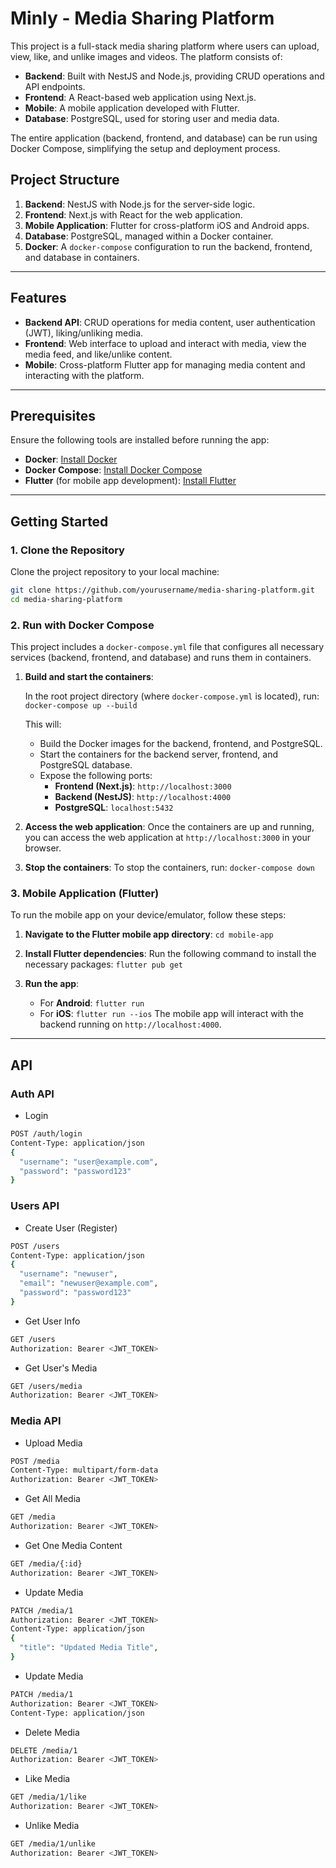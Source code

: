 # Minly - Media Sharing Platform
This project is a full-stack media sharing platform where users can upload, view, like, and unlike images and videos. The platform consists of:

- **Backend**: Built with NestJS and Node.js, providing CRUD operations and API endpoints.
- **Frontend**: A React-based web application using Next.js.
- **Mobile**: A mobile application developed with Flutter.
- **Database**: PostgreSQL, used for storing user and media data.

The entire application (backend, frontend, and database) can be run using Docker Compose, simplifying the setup and deployment process.

## Project Structure

1. **Backend**: NestJS with Node.js for the server-side logic.
2. **Frontend**: Next.js with React for the web application.
3. **Mobile Application**: Flutter for cross-platform iOS and Android apps.
4. **Database**: PostgreSQL, managed within a Docker container.
5. **Docker**: A `docker-compose` configuration to run the backend, frontend, and database in containers.

---

## Features

- **Backend API**: CRUD operations for media content, user authentication (JWT), liking/unliking media.
- **Frontend**: Web interface to upload and interact with media, view the media feed, and like/unlike content.
- **Mobile**: Cross-platform Flutter app for managing media content and interacting with the platform.

---

## Prerequisites

Ensure the following tools are installed before running the app:

- **Docker**: [Install Docker](https://docs.docker.com/get-docker/)
- **Docker Compose**: [Install Docker Compose](https://docs.docker.com/compose/install/)
- **Flutter** (for mobile app development): [Install Flutter](https://flutter.dev/docs/get-started/install)

---

## Getting Started

### 1. Clone the Repository

Clone the project repository to your local machine:

```bash
git clone https://github.com/yourusername/media-sharing-platform.git
cd media-sharing-platform 
```

### 2. Run with Docker Compose

This project includes a `docker-compose.yml` file that configures all necessary services (backend, frontend, and database) and runs them in containers.

1. **Build and start the containers**:
    
    In the root project directory (where `docker-compose.yml` is located), run:
    `docker-compose up --build`
    
    This will:
    - Build the Docker images for the backend, frontend, and PostgreSQL.
    - Start the containers for the backend server, frontend, and PostgreSQL database.
    - Expose the following ports:
        - **Frontend (Next.js)**: `http://localhost:3000`
        - **Backend (NestJS)**: `http://localhost:4000`
        - **PostgreSQL**: `localhost:5432`
2. **Access the web application**:
    Once the containers are up and running, you can access the web application at `http://localhost:3000` in your browser.
3. **Stop the containers**:
    To stop the containers, run:
    `docker-compose down`

### 3. Mobile Application (Flutter)

To run the mobile app on your device/emulator, follow these steps:

1. **Navigate to the Flutter mobile app directory**:
    `cd mobile-app`
    
2. **Install Flutter dependencies**:
    Run the following command to install the necessary packages:
    `flutter pub get`
    
3. **Run the app**:
    - For **Android**:
        `flutter run`
    - For **iOS**:
        `flutter run --ios`
The mobile app will interact with the backend running on `http://localhost:4000`.

---
## API

### Auth API
- Login
```bash
POST /auth/login
Content-Type: application/json
{
  "username": "user@example.com",
  "password": "password123"
}

```

### Users API
- Create User (Register)
```bash
POST /users
Content-Type: application/json
{
  "username": "newuser",
  "email": "newuser@example.com",
  "password": "password123"
}
```

- Get User Info
```bash
GET /users
Authorization: Bearer <JWT_TOKEN>
```

- Get User's Media
```bash
GET /users/media
Authorization: Bearer <JWT_TOKEN>
```


### Media API

- Upload Media
```bash
POST /media
Content-Type: multipart/form-data
Authorization: Bearer <JWT_TOKEN>
```

- Get All Media
```bash
GET /media
Authorization: Bearer <JWT_TOKEN>
```

- Get One Media Content
```bash
GET /media/{:id}
Authorization: Bearer <JWT_TOKEN>
```

- Update Media
```bash
PATCH /media/1
Authorization: Bearer <JWT_TOKEN>
Content-Type: application/json
{
  "title": "Updated Media Title",
}
```

- Update Media
```bash
PATCH /media/1
Authorization: Bearer <JWT_TOKEN>
Content-Type: application/json
```

- Delete Media
```bash
DELETE /media/1
Authorization: Bearer <JWT_TOKEN>
```

- Like Media
```bash
GET /media/1/like
Authorization: Bearer <JWT_TOKEN>
```

- Unlike Media
```bash
GET /media/1/unlike
Authorization: Bearer <JWT_TOKEN>
```
